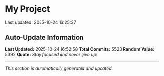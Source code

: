 # My Project


Last updated: 2025-10-24 16:25:37


























































































































































































































































































































































































































































































































































































































































































































































































































































































































































































































































































































































































































































































































































































































































































































































































































































































































































































































































































































































































































































































































































































































































































































































































































































































































































































































































































































































































































































































































































































































































































































































































































































































































































































































































































































































































































































































































































































































































































































































































































































































































































































































































































































































































































































































































































































































































































































































































































































































































































































































































































































































































































































































































































































































































































































































































































































































































































































































































































































































































































































































































































## Auto-Update Information

**Last Updated:** 2025-10-24 16:52:58
**Total Commits:** 5523
**Random Value:** 5392
**Quote:** _Stay focused and never give up!_

---
_This section is automatically generated and updated._
